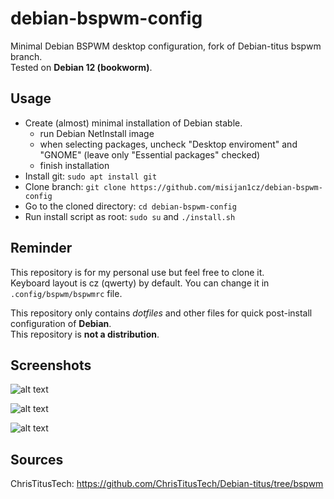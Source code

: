 # debian-bspwm-config

Minimal Debian BSPWM desktop configuration, fork of Debian-titus bspwm branch.   
Tested on **Debian 12 (bookworm)**.

## Usage

- Create (almost) minimal installation of Debian stable.
  - run Debian NetInstall image
  - when selecting packages, uncheck "Desktop enviroment" and "GNOME" (leave only "Essential packages" checked)
  - finish installation
- Install git: `sudo apt install git`
- Clone branch: `git clone https://github.com/misijan1cz/debian-bspwm-config`
- Go to the cloned directory: `cd debian-bspwm-config`
- Run install script as root: `sudo su` and `./install.sh`

## Reminder

This repository is for my personal use but feel free to clone it.   
Keyboard layout is cz (qwerty) by default. You can change it in `.config/bspwm/bspwmrc` file.

This repository only contains *dotfiles* and other files for quick post-install configuration of **Debian**.   
This repository is **not a distribution**.

## Screenshots

![alt text](https://github.com/misijan1cz/debian-bspwm-config/blob/main/screenshot-bspwm.png?raw=true)

![alt text](https://github.com/misijan1cz/debian-bspwm-config/blob/main/screenshot-lightdm.png?raw=true)

![alt text](https://github.com/misijan1cz/debian-bspwm-config/blob/main/screenshot-bootloader.png?raw=true)

## Sources

ChrisTitusTech: <https://github.com/ChrisTitusTech/Debian-titus/tree/bspwm>

